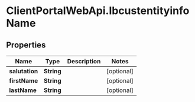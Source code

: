 # ClientPortalWebApi.IbcustentityinfoName

## Properties
Name | Type | Description | Notes
------------ | ------------- | ------------- | -------------
**salutation** | **String** |  | [optional] 
**firstName** | **String** |  | [optional] 
**lastName** | **String** |  | [optional] 


